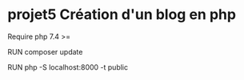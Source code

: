 # projet5 Création d'un blog en php

Require php 7.4 >=

RUN composer update

RUN php -S localhost:8000 -t public
